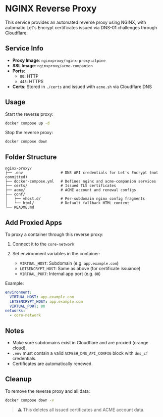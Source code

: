 # NGINX Reverse Proxy

This service provides an automated reverse proxy using NGINX, with automatic Let's Encrypt certificates issued via DNS-01 challenges through Cloudflare.

## Service Info

- **Proxy Image**: `nginxproxy/nginx-proxy:alpine`
- **SSL Image**: `nginxproxy/acme-companion`
- **Ports**:
  - `80`: HTTP
  - `443`: HTTPS
- **Certs**: Stored in `./certs` and issued with `acme.sh` via Cloudflare DNS

## Usage

Start the reverse proxy:

```bash
docker compose up -d
```

Stop the reverse proxy:

```bash
docker compose down
```

## Folder Structure

```
nginx-proxy/
├── .env                 # DNS API credentials for Let's Encrypt (not committed)
├── docker-compose.yml   # Defines nginx and acme-companion services
├── certs/               # Issued TLS certificates
├── acme/                # ACME account and renewal configs
├── conf/
│   ├── vhost.d/         # Per-subdomain nginx config fragments
│   └── html/            # Default fallback HTML content
└── README.md
```

## Add Proxied Apps

To proxy a container through this reverse proxy:

1. Connect it to the `core-network`
2. Set environment variables in the container:

   * `VIRTUAL_HOST`: Subdomain (e.g. `app.example.com`)
   * `LETSENCRYPT_HOST`: Same as above (for certificate issuance)
   * `VIRTUAL_PORT`: Internal app port (e.g. `80`)

Example:

```yaml
environment:
  VIRTUAL_HOST: app.example.com
  LETSENCRYPT_HOST: app.example.com
  VIRTUAL_PORT: 80
networks:
  - core-network
```

## Notes

* Make sure subdomains exist in Cloudflare and are proxied (orange cloud).
* `.env` must contain a valid `ACMESH_DNS_API_CONFIG` block with `dns_cf` credentials.
* Certificates are automatically renewed.

## Cleanup

To remove the reverse proxy and all data:

```bash
docker compose down -v
```

> ⚠️ This deletes all issued certificates and ACME account data.
